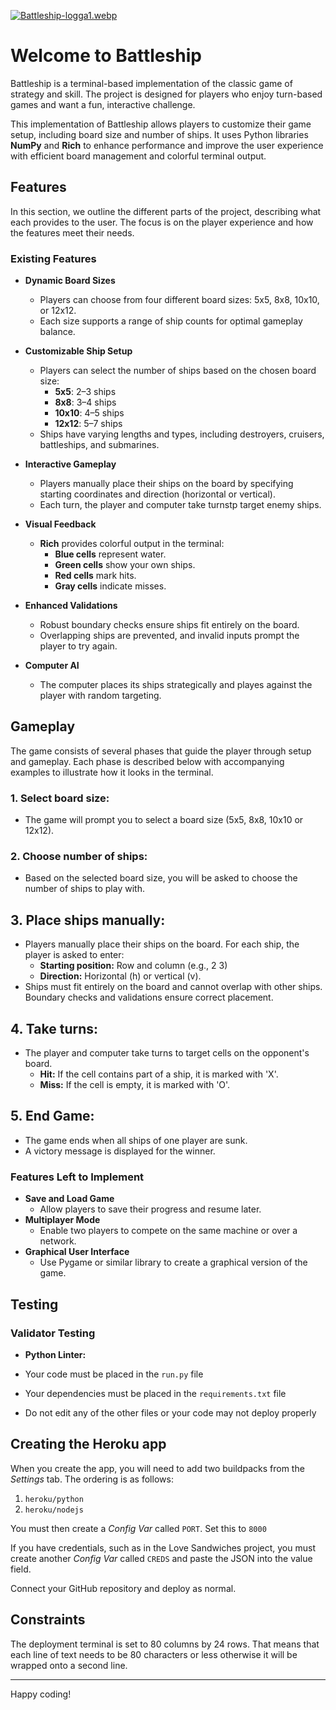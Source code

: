 [![Battleship-logga1.webp](https://i.postimg.cc/5tzM1x5j/Battleship-logga1.webp)](https://postimg.cc/nsnWGfPt)

# Welcome to Battleship

Battleship is a terminal-based implementation of the classic game of strategy and skill. The project is designed for players who enjoy turn-based games and want a fun, interactive challenge. 

This implementation of Battleship allows players to customize their game setup, including board size and number of ships. It uses Python libraries **NumPy** and **Rich** to enhance performance and improve the user experience with efficient board management and colorful terminal output.

## Features

In this section, we outline the different parts of the project, describing what each provides to the user. The focus is on the player experience and how the features meet their needs.

### Existing Features

- **Dynamic Board Sizes**
  - Players can choose from four different board sizes: 5x5, 8x8, 10x10, or 12x12.
  - Each size supports a range of ship counts for optimal gameplay balance.

- **Customizable Ship Setup**
  - Players can select the number of ships based on the chosen board size:
    - **5x5**: 2–3 ships
    - **8x8**: 3–4 ships
    - **10x10**: 4–5 ships
    - **12x12**: 5–7 ships
  - Ships have varying lengths and types, including destroyers, cruisers, battleships, and submarines.

- **Interactive Gameplay**
    - Players manually place their ships on the board by specifying starting coordinates and direction (horizontal or vertical).
    - Each turn, the player and computer take turnstp target enemy ships.

- **Visual Feedback**
    - **Rich** provides colorful output in the terminal:
        - **Blue cells** represent water.
        - **Green cells** show your own ships.
        - **Red cells** mark hits.
        - **Gray cells** indicate misses.

- **Enhanced Validations**
    - Robust boundary checks ensure ships fit entirely on the board.
    - Overlapping ships are prevented, and invalid inputs prompt the player to try again.

- **Computer AI**
  - The computer places its ships strategically and playes against the player with random targeting.

## Gameplay

The game consists of several phases that guide the player through setup and gameplay. Each phase is described below with accompanying examples to illustrate how it looks in the terminal.

### 1. Select board size:
  - The game will prompt you to select a board size (5x5, 8x8, 10x10 or 12x12).

### 2. Choose number of ships:
  - Based on the selected board size, you will be asked to choose the number of ships to play with.

## 3. Place ships manually:
  - Players manually place their ships on the board. For each ship, the player is asked to enter:
    - **Starting position:** Row and column (e.g., 2 3)
    - **Direction:** Horizontal (h) or vertical (v).
  - Ships must fit entirely on the board and cannot overlap with other ships. Boundary checks and validations ensure correct placement.

## 4. Take turns:
  - The player and computer take turns to target cells on the opponent's board.
    - **Hit:** If the cell contains part of a ship, it is marked with 'X'.
    - **Miss:** If the cell is empty, it is marked with 'O'.

## 5. End Game:
  - The game ends when all ships of one player are sunk.
  - A victory message is displayed for the winner.

### Features Left to Implement

- **Save and Load Game**
    - Allow players to save their progress and resume later.
- **Multiplayer Mode**
    - Enable two players to compete on the same machine or over a network.
- **Graphical User Interface**
    - Use Pygame or similar library to create a graphical version of the game.

## Testing

### Validator Testing

- **Python Linter:**









- Your code must be placed in the `run.py` file
- Your dependencies must be placed in the `requirements.txt` file
- Do not edit any of the other files or your code may not deploy properly

## Creating the Heroku app

When you create the app, you will need to add two buildpacks from the _Settings_ tab. The ordering is as follows:

1. `heroku/python`
2. `heroku/nodejs`

You must then create a _Config Var_ called `PORT`. Set this to `8000`

If you have credentials, such as in the Love Sandwiches project, you must create another _Config Var_ called `CREDS` and paste the JSON into the value field.

Connect your GitHub repository and deploy as normal.

## Constraints

The deployment terminal is set to 80 columns by 24 rows. That means that each line of text needs to be 80 characters or less otherwise it will be wrapped onto a second line.

---

Happy coding!
